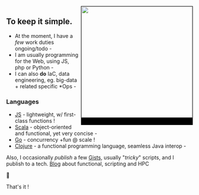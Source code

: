 <img src="https://i.pinimg.com/564x/21/1f/93/211f936681dc43bf876e241f8525c258.jpg" align="right" height="300px" style="border:1px solid black;border-bottom:20px solid black;" />

## To keep it simple.

- At the moment, I have a _few_ work duties ongoing/todo - 
- I am usually programming for the Web, using JS, php or Python -
- I can also **do** IaC, data engineering, eg. big-data + related specific *Ops -

### Languages

- [JS](https://developer.mozilla.org/en-US/docs/Web/JavaScript) - lightweight, w/ first-class functions !
- [Scala](https://scala-lang.org/) - object-oriented and functional, yet very concise -
- [Go](https://go.dev/doc/effective_go) - concurrency +fun @ scale !
- [Clojure](https://clojure.org/) - a functional programming language, seamless Java interop -


Also, I occasionally _publish_ a few [Gists](https://gists.github.com/0xlz5), usually "_tricky_" scripts, and I publish to a tech. [Blog](https://high-order-coding.tumblr.com/) about functional, scripting and HPC

🏮

That's it !


<!---
0xlz5/0xlz5 is a ✨ special ✨ repository because its `README.md` (this file) appears on your GitHub profile.
You can click the Preview link to take a look at your changes.
--->
